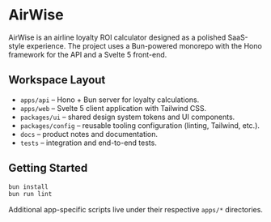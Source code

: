 # AirWise

AirWise is an airline loyalty ROI calculator designed as a polished SaaS-style experience. The project uses a Bun-powered monorepo with the Hono framework for the API and a Svelte 5 front-end.

## Workspace Layout

- `apps/api` – Hono + Bun server for loyalty calculations.
- `apps/web` – Svelte 5 client application with Tailwind CSS.
- `packages/ui` – shared design system tokens and UI components.
- `packages/config` – reusable tooling configuration (linting, Tailwind, etc.).
- `docs` – product notes and documentation.
- `tests` – integration and end-to-end tests.

## Getting Started

```bash
bun install
bun run lint
```

Additional app-specific scripts live under their respective `apps/*` directories.

